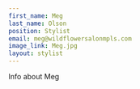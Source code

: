 ```yaml
---
first_name: Meg
last_name: Olson
position: Stylist
email: meg@wildflowersalonmpls.com
image_link: Meg.jpg
layout: stylist
---
```

Info about Meg